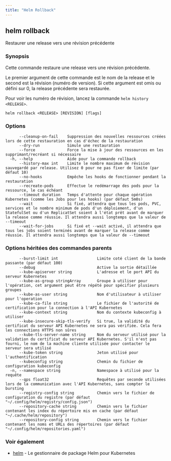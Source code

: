 ```yaml
---
title: "Helm Rollback"
---
```


## helm rollback

Restaurer une release vers une révision précédente

### Synopsis

Cette commande restaure une release vers une révision précédente.

Le premier argument de cette commande est le nom de la release  et le second est la révision (numéro de version). Si cette argument est omis ou défini sur 0, la release précédente sera restaurée.

Pour voir les numéro de révision, lancez la commande `helm history <RELEASE>`.


```
helm rollback <RELEASE> [REVISION] [flags]
```

### Options

```
      --cleanup-on-fail    Suppression des nouvelles ressources créées lors de cette restauration en cas d'échec de la restauration
      --dry-run            Simule une restauration
      --force              Force la mise à jour des ressources en les supprimant/recréant si nécessaire
  -h, --help               Aide pour la commande rollback
      --history-max int    Limite le nombre maximum de révision sauvegardé par release. Utilisez 0 pour ne pas fixer de limite (par défaut 10)
      --no-hooks           Empêche les hooks de fonctionner pendant la restauration
      --recreate-pods      Effectue le redémarrage des pods pour la ressource, le cas échéant
      --timeout duration   Temps d'attente pour chaque opération Kubernetes (comme les Jobs pour les hooks) (par défaut 5m0s)
      --wait               Si fixé, attendra que tous les pods, PVC, services et le nombre minimum de pods d'un déploiement, d'un StatefulSet ou d'un ReplicatSet soient à l'état prêt avant de marquer la release comme réussie. Il attendra aussi longtemps que la valeur de --timeout
      --wait-for-jobs      Si fixé et --wait activé, il attendra que tous les jobs soient terminés avant de marquer la release comme réussie. Il attendra aussi longtemps que la valeur de --timeout
```

### Options héritées des commandes parents

```
      --burst-limit int                 Limite coté client de la bande passante (par défaut 100)
      --debug                           Active la sortie détaillée
      --kube-apiserver string           L'adresse et le port API du serveur Kubernetes
      --kube-as-group stringArray       Groupe à utiliser pour l'opération, cet argument peut être répété pour spécifier plusieurs groupes
      --kube-as-user string             Nom d'utilisateur à utiliser pour l'operation
      --kube-ca-file string             Le fichier de l'autorité de certification pour la connection à l'API Kubernetes
      --kube-context string             Nom du contexte kubeconfig à utiliser
      --kube-insecure-skip-tls-verify   Si true, la validité du certificat du serveur API Kubernetes ne sera pas vérifiée. Cela fera les connections HTTPS non sûres
      --kube-tls-server-name string     Nom du serveur utilisé pour la validation du certificat du serveur API Kubernetes. S'il n'est pas fourni, le nom de la machine cliente utilisée pour contacter le serveur sera utilisé
      --kube-token string               Jeton utilisé pour l'authentification
      --kubeconfig string               Chemin du fichier de configuration kubeconfig
  -n, --namespace string                Namespace à utilisé pour la requête
	  --qps float32                     Requêtes par seconde utilisées lors de la communication avec l'API Kubernetes, sans compter le bursting
      --registry-config string          Chemin vers le fichier de configuration du registre (par défaut "~/.config/helm/registry/config.json")
      --repository-cache string         Chemin vers le fichier contenant les index du répertoire mis en cache (par défaut "~/.cache/helm/repository")
      --repository-config string        Chemin vers le fichier contenant les noms et URLs des répertoires (par défaut "~/.config/helm/repositories.yaml")
```

### Voir également

* [helm](helm.md) - Le gestionnaire de package Helm pour Kubernetes

